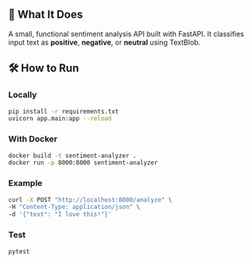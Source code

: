 ## 🚀 What It Does
A small, functional sentiment analysis API built with FastAPI. It classifies input text as **positive**, **negative**, or **neutral** using TextBlob.

## 🛠️ How to Run

### Locally
```bash
pip install -r requirements.txt
uvicorn app.main:app --reload
```

### With Docker
```bash
docker build -t sentiment-analyzer .
docker run -p 8000:8000 sentiment-analyzer
```
### Example
```bash
curl -X POST "http://localhost:8000/analyze" \
-H "Content-Type: application/json" \
-d '{"text": "I love this!"}'
```

### Test
```bash
pytest
```


